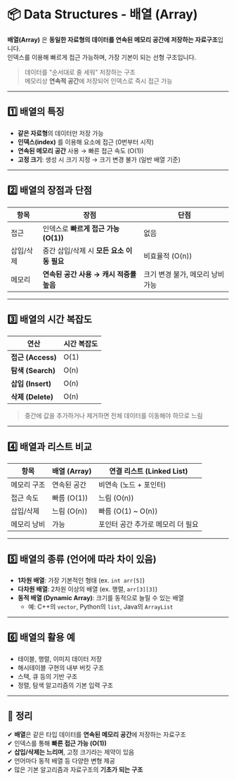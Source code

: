 # 📦 Data Structures - 배열 (Array)

**배열(Array)** 은 **동일한 자료형의 데이터를 연속된 메모리 공간에 저장하는 자료구조**입니다.  
인덱스를 이용해 빠르게 접근 가능하며, 가장 기본이 되는 선형 구조입니다.

> 데이터를 "순서대로 줄 세워" 저장하는 구조  
> 메모리상 **연속적 공간**에 저장되어 인덱스로 즉시 접근 가능

---

## 1️⃣ 배열의 특징

- **같은 자료형**의 데이터만 저장 가능  
- **인덱스(index)** 를 이용해 요소에 접근 (0번부터 시작)  
- **연속된 메모리 공간** 사용 → 빠른 접근 속도 (O(1))  
- **고정 크기**: 생성 시 크기 지정 → 크기 변경 불가 (일반 배열 기준)

---

## 2️⃣ 배열의 장점과 단점

| 항목   | 장점                                    | 단점                                      |
|--------|-----------------------------------------|-------------------------------------------|
| 접근   | 인덱스로 **빠르게 접근 가능 (O(1))**      | 없음                                      |
| 삽입/삭제 | 중간 삽입/삭제 시 **모든 요소 이동 필요** | 비효율적 (O(n))                           |
| 메모리 | **연속된 공간 사용 → 캐시 적중률 높음**    | 크기 변경 불가, 메모리 낭비 가능           |

---

## 3️⃣ 배열의 시간 복잡도

| 연산           | 시간 복잡도 |
|----------------|--------------|
| **접근 (Access)**   | O(1)         |
| **탐색 (Search)**   | O(n)         |
| **삽입 (Insert)**   | O(n)         |
| **삭제 (Delete)**   | O(n)         |

> 중간에 값을 추가하거나 제거하면 전체 데이터를 이동해야 하므로 느림

---

## 4️⃣ 배열과 리스트 비교

| 항목       | 배열 (Array)           | 연결 리스트 (Linked List)     |
|------------|-------------------------|--------------------------------|
| 메모리 구조 | 연속된 공간               | 비연속 (노드 + 포인터)         |
| 접근 속도   | 빠름 (O(1))              | 느림 (O(n))                    |
| 삽입/삭제   | 느림 (O(n))              | 빠름 (O(1) ~ O(n))             |
| 메모리 낭비 | 가능                     | 포인터 공간 추가로 메모리 더 필요 |

---

## 5️⃣ 배열의 종류 (언어에 따라 차이 있음)

- **1차원 배열**: 가장 기본적인 형태 (ex. `int arr[5]`)  
- **다차원 배열**: 2차원 이상의 배열 (ex. 행렬, `arr[3][3]`)  
- **동적 배열 (Dynamic Array)**: 크기를 동적으로 늘릴 수 있는 배열  
  - 예: C++의 `vector`, Python의 `list`, Java의 `ArrayList`

---

## 6️⃣ 배열의 활용 예

- 테이블, 행렬, 이미지 데이터 저장  
- 해시테이블 구현의 내부 버킷 구조  
- 스택, 큐 등의 기반 구조  
- 정렬, 탐색 알고리즘의 기본 입력 구조

---

## 🎯 정리

✔ **배열**은 같은 타입 데이터를 **연속된 메모리 공간**에 저장하는 자료구조  
✔ 인덱스를 통해 **빠른 접근 가능 (O(1))**  
✔ **삽입/삭제는 느리며**, 고정 크기라는 제약이 있음  
✔ 언어마다 동적 배열 등 다양한 변형 제공  
✔ 많은 기본 알고리즘과 자료구조의 **기초가 되는 구조**

